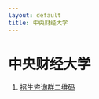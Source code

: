 ```yaml
---
layout: default
title: 中央财经大学
---
```


# 中央财经大学

1. <a href="../images/gaokao/央财/qrcode.png" target="_blank">招生咨询群二维码</a>